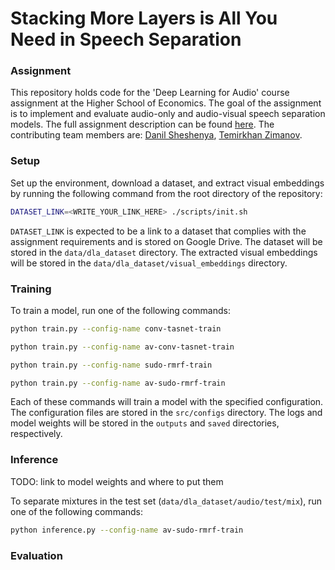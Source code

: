 # Stacking More Layers is All You Need in Speech Separation

### Assignment

This repository holds code for the 'Deep Learning for Audio' course assignment at the Higher School of Economics. The goal of the assignment is to implement and evaluate audio-only and audio-visual speech separation models. The full assignment description can be found [here](https://github.com/markovka17/dla/blob/2024/project_avss/README.md). The contributing team members are: [Danil Sheshenya](https://github.com/bigshishiga0000xDxD), [Temirkhan Zimanov](https://github.com/HCPS42).

### Setup

Set up the environment, download a dataset, and extract visual embeddings by running the following command from the root directory of the repository:

```bash
DATASET_LINK=<WRITE_YOUR_LINK_HERE> ./scripts/init.sh
```

`DATASET_LINK` is expected to be a link to a dataset that complies with the assignment requirements and is stored on Google Drive. The dataset will be stored in the `data/dla_dataset` directory. The extracted visual embeddings will be stored in the `data/dla_dataset/visual_embeddings` directory.

### Training

To train a model, run one of the following commands:

```bash
python train.py --config-name conv-tasnet-train

python train.py --config-name av-conv-tasnet-train

python train.py --config-name sudo-rmrf-train

python train.py --config-name av-sudo-rmrf-train
```

Each of these commands will train a model with the specified configuration. The configuration files are stored in the `src/configs` directory. The logs and model weights will be stored in the `outputs` and `saved` directories, respectively.

### Inference

TODO: link to model weights and where to put them

To separate mixtures in the test set (`data/dla_dataset/audio/test/mix`), run one of the following commands:

```bash
python inference.py --config-name av-sudo-rmrf-train
```

### Evaluation
